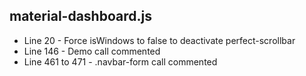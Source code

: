 
## material-dashboard.js

* Line 20 - Force isWindows to false to deactivate perfect-scrollbar
* Line 146 - Demo call commented
* Line 461 to 471 - .navbar-form call commented